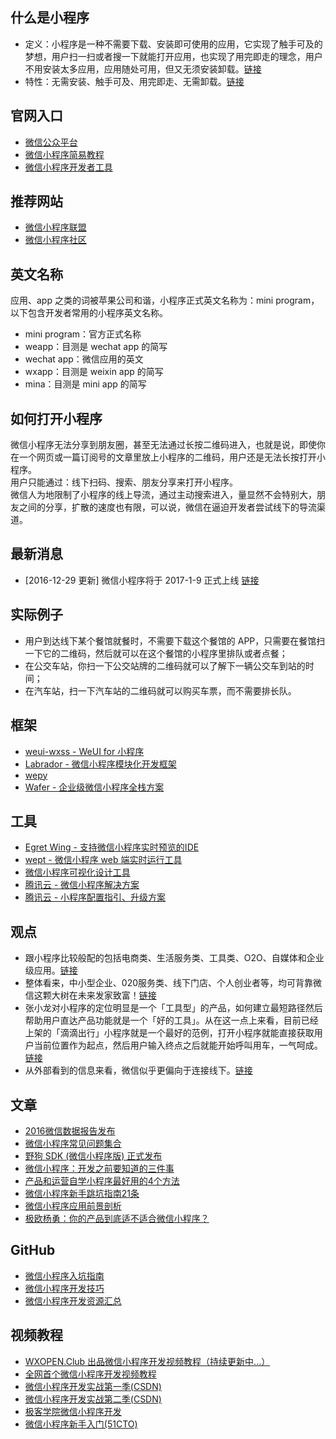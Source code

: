 ## 什么是小程序
- 定义：小程序是一种不需要下载、安装即可使用的应用，它实现了触手可及的梦想，用户扫一扫或者搜一下就能打开应用，也实现了用完即走的理念，用户不用安装太多应用，应用随处可用，但又无须安装卸载。[链接](https://gold.xitu.io/post/5863856e61ff4b006cf6cdeb)
- 特性：无需安装、触手可及、用完即走、无需卸载。[链接](https://gold.xitu.io/post/5863856e61ff4b006cf6cdeb)

## 官网入口
- [微信公众平台](https://mp.weixin.qq.com/)  
- [微信小程序简易教程](https://mp.weixin.qq.com/debug/wxadoc/dev/index.html)  
- [微信小程序开发者工具](https://mp.weixin.qq.com/debug/wxadoc/dev/devtools/devtools.html?t=20161122)   

## 推荐网站
- [微信小程序联盟](http://www.wxapp-union.com/)  
- [微信小程序社区](http://www.cwechat.org/)  

## 英文名称
应用、app 之类的词被苹果公司和谐，小程序正式英文名称为：mini program，以下包含开发者常用的小程序英文名称。
- mini program：官方正式名称
- weapp：目测是 wechat app 的简写
- wechat app：微信应用的英文
- wxapp：目测是 weixin app 的简写
- mina：目测是 mini app 的简写

## 如何打开小程序
微信小程序无法分享到朋友圈，甚至无法通过长按二维码进入，也就是说，即使你在一个网页或一篇订阅号的文章里放上小程序的二维码，用户还是无法长按打开小程序。  
用户只能通过：线下扫码、搜索、朋友分享来打开小程序。  
微信人为地限制了小程序的线上导流，通过主动搜索进入，量显然不会特别大，朋友之间的分享，扩散的速度也有限，可以说，微信在逼迫开发者尝试线下的导流渠道。

## 最新消息
- [2016-12-29 更新] 微信小程序将于 2017-1-9 正式上线 [链接](https://mp.weixin.qq.com/s?__biz=MjM5NTE4Njc4NQ==&mid=2657611912&idx=1&sn=f91c228764f9a3b4ed696276fae1ee1b&chksm=bd6f01868a188890c72c32e3082f2bc36d7f79efab345a9a58595a4a19c9fa39f522e9981b2d&mpshare=1&scene=1&srcid=1228p6Hph7jd2lUOkbCGL7x6&key=564c3e9811aee0ab29c2072d6a92477a8d62ef0e5fe510df5d0ad41c92368cae49761c048dff4fe55f719d3c57afc1710797e0a290516f8f860e49c4ee3a25d3300f54e11fb682ebd3fa99faaedbc661&ascene=0&uin=MTk0MTE1NDU%3D&devicetype=iMac+MacBookPro12%2C1+OSX+OSX+10.12.2+build(16C67)&version=12010210&nettype=WIFI&fontScale=100&pass_ticket=%2F7fUB762zG7R6Di%2FQtIMesFlLkcdP9nx1gv2wrmlrq0%3D)

## 实际例子
- 用户到达线下某个餐馆就餐时，不需要下载这个餐馆的 APP，只需要在餐馆扫一下它的二维码，然后就可以在这个餐馆的小程序里排队或者点餐；
- 在公交车站，你扫一下公交站牌的二维码就可以了解下一辆公交车到站的时间；
- 在汽车站，扫一下汽车站的二维码就可以购买车票，而不需要排长队。


## 框架
- [weui-wxss - WeUI for 小程序](https://github.com/weui/weui-wxss)  
- [Labrador - 微信小程序模块化开发框架](https://github.com/maichong/labrador)  
- [wepy](https://github.com/wepyjs/wepy)  
- [Wafer - 企业级微信小程序全栈方案](https://github.com/tencentyun/wafer)  

## 工具
- [Egret Wing - 支持微信小程序实时预览的IDE](http://developer.egret.com/cn/github/egret-docs/Wing/update/update323/index.html)  
- [wept - 微信小程序 web 端实时运行工具](https://github.com/chemzqm/wept)  
- [微信小程序可视化设计工具](http://www.coolsite360.com/wxapp/)  
- [腾讯云 - 微信小程序解决方案](https://www.qcloud.com/solution/la.html)  
- [腾讯云 - 小程序配置指引、升级方案](https://github.com/tencentyun/weapp-doc)  

## 观点
- 跟小程序比较般配的包括电商类、生活服务类、工具类、O2O、自媒体和企业级应用。[链接](http://www.cwechat.org/article-24-1.html)
- 整体看来，中小型企业、020服务类、线下门店、个人创业者等，均可背靠微信这颗大树在未来发家致富！[链接](http://www.wxapp-union.com/portal.php?mod=view&aid=659)
- 张小龙对小程序的定位明显是一个「工具型」的产品，如何建立最短路径然后帮助用户直达产品功能就是一个「好的工具」。从在这一点上来看，目前已经上架的「滴滴出行」小程序就是一个最好的范例，打开小程序就能直接获取用户当前位置作为起点，然后用户输入终点之后就能开始呼叫用车，一气呵成。 [链接](https://gold.xitu.io/post/5875df0561ff4b005c5c1db5?utm_source=gold_browser_extension)
- 从外部看到的信息来看，微信似乎更偏向于连接线下。[链接](https://kenengba.com/post/3538.html)

## 文章
- [2016微信数据报告发布](http://mp.weixin.qq.com/s/7FnrGvlN__iww57e91d0Ig)
- [微信小程序常见问题集合](http://www.wxapp-union.com/forum.php?mod=viewthread&tid=23)
- [野狗 SDK (微信小程序版) 正式发布](https://blog.wilddog.com/?p=1926)  
- [微信小程序：开发之前要知道的三件事](http://www.wxapp-union.com/portal.php?mod=view&aid=417)  
- [产品和运营自学小程序最好用的4个方法](http://www.wxapp-union.com/portal.php?mod=view&aid=414)  
- [微信小程序新手跳坑指南21条](http://www.wxapp-union.com/portal.php?mod=view&aid=663)  
- [微信小程序应用前景剖析](http://www.wxapp-union.com/portal.php?mod=view&aid=629)  
- [极欧杨勇：你的产品到底适不适合微信小程序？](http://www.wxapp-union.com/portal.php?mod=view&aid=609)  

## GitHub
- [微信小程序入坑指南](https://github.com/wxdev/app-guide)
- [微信小程序开发技巧](https://github.com/Romeo0906/WeChatAPP/blob/master/Something-that-wxadoc-don't-tell-you.md)
- [微信小程序开发资源汇总](https://github.com/justjavac/awesome-wechat-weapp)

## 视频教程
- [WXOPEN.Club 出品微信小程序开发视频教程（持续更新中...）](http://wxopen.club/topic/582d4999745f85100cd13a65)  
- [全网首个微信小程序开发视频教程](http://www.howzhi.com/course/15035/)  
- [微信小程序开发实战第一季(CSDN)](http://edu.csdn.net/course/detail/3011)  
- [微信小程序开发实战第二季(CSDN)](http://edu.csdn.net/course/detail/3045)  
- [极客学院微信小程序开发](http://www.jikexueyuan.com/zhiye/course/34.html?type=8&utm_source=jike&utm_medium=www_index_cf&utm_campaign=wechat_app&utm_content=0930)  
- [微信小程序新手入门(51CTO)](http://edu.51cto.com/course/course_id-7242.html)  
